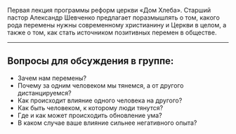 Первая лекция программы реформ церкви «Дом Хлеба». Старший пастор Александр Шевченко предлагает поразмышлять о том, какого рода перемены нужны современному христианину и Церкви в целом, а также о том, как стать источником позитивных перемен в обществе.

******************


##	Вопросы для обсуждения в группе:
		
 - Зачем нам перемены? 	
 - Почему за одним человеком мы тянемся, а от другого дистанцируемся?
 - Как происходит влияние одного человека на другого?
 - Как быть человеком, к которому люди тянутся?  	
 - Где и как может происходить обновление ума? 
 - В каком случае ваше влияние сильнее негативного опыта? 
		
